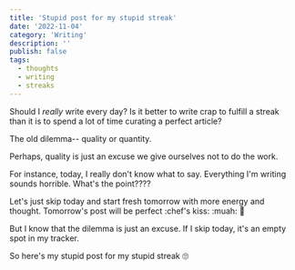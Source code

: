 ```yaml
---
title: 'Stupid post for my stupid streak'
date: '2022-11-04'
category: 'Writing'
description: ''
publish: false
tags:
  - thoughts
  - writing
  - streaks
---
```


Should I _really_ write every day? Is it better to write crap to fulfill a streak than it is to spend a lot of time curating a perfect article?

The old dilemma-- quality or quantity.

Perhaps, quality is just an excuse we give ourselves not to do the work.

For instance, today, I really don't know what to say. Everything I'm writing sounds horrible. What's the point????

Let's just skip today and start fresh tomorrow with more energy and thought. Tomorrow's post will be perfect :chef's kiss: :muah: 💋

But I know that the dilemma is just an excuse. If I skip today, it's an empty spot in my tracker.

So here's my stupid post for my stupid streak 🙄
